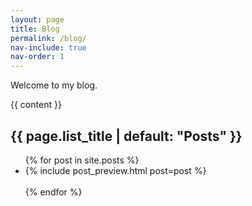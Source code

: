 ```yaml
---
layout: page
title: Blog
permalink: /blog/
nav-include: true
nav-order: 1
---
```

Welcome to my blog.

{{ content }}

<h2 class="post-list-heading line-bottom">{{ page.list_title | default: "Posts" }}</h2>
  <ul class="post-list">
    {% for post in site.posts %}
      <li>
        {% include post_preview.html post=post %}
      </li><br/>
    {% endfor %}
  </ul>
</div>